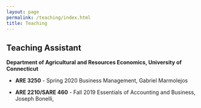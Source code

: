 ```yaml
---
layout: page
permalink: /teaching/index.html
title: Teaching
---
```


## Teaching Assistant

**Department of Agricultural and Resources Economics, University of Connecticut**

- **ARE 3250** - Spring 2020
Business Management, Gabriel Marmolejos

- **ARE 2210/SARE 460** - Fall 2019
Essentials of Accounting and Business, Joseph Bonelli, 
 